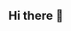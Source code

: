 ## Hi there 👋

<!--
**bjdebnam21/bjdebnam21** is a ✨ _special_ ✨ repository because its `README.md` (this file) appears on your GitHub profile.

Bobbie Debnam
bjdebnam@my.waketech.edu
This is my CTI110 SP2025 Github account
This repository is going to hold all of my work for class
# About Me
## My Interests
### Personal Interests
- Bible Study - Learning more about God as revealed in Scripture so I can grow in my relationship with Him.
-  Spending time with my family - Hanging out and enjoying a good meal.
-  Connecting with church friends through corporate worship, Bible study, and outreach efforts.
-  News - Keeping abreast of local, national and world news.
-  Travel - Places I've have visted include: Caribbean Islands, UK, France, Czech Republic, Austria,and Kenya

### Academic Interest
- Information Technology - Taking courses at Wake Tech or online for employment opportunities
- LinkedIn Learning - Learn new skills for current and future employment opportunties  
## Websites I Recommend

    [BBN radio](https://bbnradio.org): Christian radio over the internet. Solid Bible teaching and music to encourage your heart.  
    [Google](https://www.google.com):Browser defaults to this site.  Useful for finding information of interest.   
    [WRAL.com](https://www.wral.com):Get the local news of the day for my place of residence.  
    [LinkedIn Learning](https://www.linkedin.com/learning):Wake Tech students can access it.  Learn news skills for employement and career development